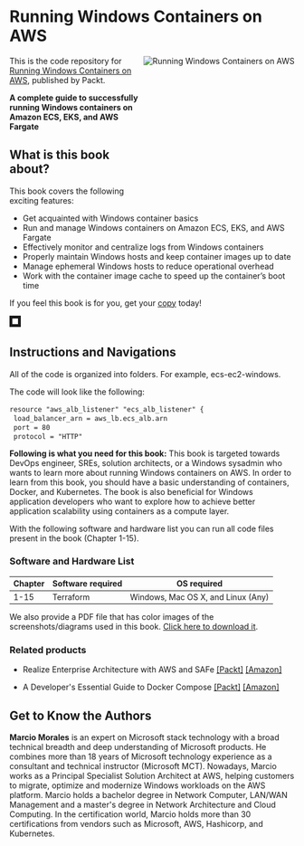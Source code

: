 # 	Running Windows Containers on AWS

<a href="https://www.packtpub.com/product/running-windows-containers-on-aws/9781804614136?utm_source=github&utm_medium=repository&utm_campaign=9781801076012"><img src="https://content.packt.com/B19252/cover_image_small.jpg" alt="Running Windows Containers on AWS" height="256px" align="right"></a>

This is the code repository for [Running Windows Containers on AWS](https://www.packtpub.com/product/running-windows-containers-on-aws/9781804614136?utm_source=github&utm_medium=repository&utm_campaign=9781801076012), published by Packt.

**A complete guide to successfully running Windows containers on Amazon ECS, EKS, and AWS Fargate**

## What is this book about?

This book covers the following exciting features:
* Get acquainted with Windows container basics
* Run and manage Windows containers on Amazon ECS, EKS, and AWS Fargate
* Effectively monitor and centralize logs from Windows containers
* Properly maintain Windows hosts and keep container images up to date
* Manage ephemeral Windows hosts to reduce operational overhead
* Work with the container image cache to speed up the container’s boot time

If you feel this book is for you, get your [copy](https://www.amazon.com/dp/1804614130) today!

<a href="https://www.packtpub.com/?utm_source=github&utm_medium=banner&utm_campaign=GitHubBanner"><img src="https://raw.githubusercontent.com/PacktPublishing/GitHub/master/GitHub.png" 
alt="https://www.packtpub.com/" border="5" /></a>

## Instructions and Navigations
All of the code is organized into folders. For example, ecs-ec2-windows.

The code will look like the following:
```
resource "aws_alb_listener" "ecs_alb_listener" {
 load_balancer_arn = aws_lb.ecs_alb.arn
 port = 80
 protocol = "HTTP"
 ```

**Following is what you need for this book:**
	This book is targeted towards DevOps engineer, SREs, solution architects, or a Windows sysadmin who wants to learn more about running Windows containers on AWS. In order to learn from this book, you should have a basic understanding of containers, Docker, and Kubernetes. The book is also beneficial for Windows application developers who want to explore how to achieve better application scalability using containers as a compute layer.

With the following software and hardware list you can run all code files present in the book (Chapter 1-15).
### Software and Hardware List
| Chapter | Software required | OS required |
| -------- | ------------------------------------ | ----------------------------------- |
| 1-15 | Terraform | Windows, Mac OS X, and Linux (Any) |


We also provide a PDF file that has color images of the screenshots/diagrams used in this book. [Click here to download it](https://packt.link/cgYuN).

### Related products
* Realize Enterprise Architecture with AWS and SAFe [[Packt]](https://www.packtpub.com/product/realize-enterprise-architecture-with-aws-and-safe/9781801812078?utm_source=github&utm_medium=repository&utm_campaign=9781801812078) [[Amazon]](https://www.amazon.com/dp/1801812071)

* A Developer's Essential Guide to Docker Compose [[Packt]](https://www.packtpub.com/product/a-developers-essential-guide-to-docker-compose/9781803234366?utm_source=github&utm_medium=repository&utm_campaign=9781803234366) [[Amazon]](https://www.amazon.com/dp/1803234369)

## Get to Know the Authors
**Marcio Morales**
is an expert on Microsoft stack technology with a broad technical breadth and deep understanding of Microsoft products. He combines more than 18 years of Microsoft technology experience as a consultant and technical instructor (Microsoft MCT). Nowadays, Marcio works as a Principal Specialist Solution Architect at AWS, helping customers to migrate, optimize and modernize Windows workloads on the AWS platform.
Marcio holds a bachelor degree in Network Computer, LAN/WAN Management and a master's degree in Network Architecture and Cloud Computing. In the certification world, Marcio holds more than 30 certifications from vendors such as Microsoft, AWS, Hashicorp, and Kubernetes.
